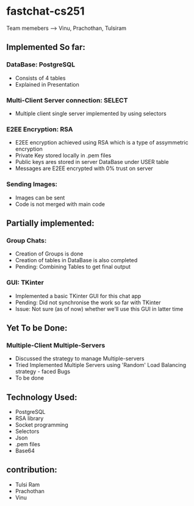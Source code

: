 # fastchat-cs251
Team memebers --> Vinu, Prachothan, Tulsiram


## Implemented So far:
### DataBase: PostgreSQL 
  * Consists of 4 tables
  * Explained in Presentation

### Multi-Client Server connection: SELECT
  * Multiple client single server implemented by using selectors
 
### E2EE Encryption: RSA
  * E2EE encryption achieved using RSA which is a type of assymmetric encryption
  * Private Key stored locally in .pem files
  * Public keys ares stored in server DataBase under USER table
  * Messages are E2EE encrypted with 0% trust on server
 
### Sending Images:
  * Images can be sent
  * Code is not merged with main code
 
## Partially implemented:
### Group Chats:
  * Creation of Groups is done
  * Creation of tables in DataBase is also completed
  * Pending: Combining Tables to get final output
 
### GUI: TKinter
  * Implemented a basic TKinter GUI for this chat app
  * Pending: Did not synchronise the work so far with TKinter
  * Issue: Not sure (as of now) whether we'll use this GUI in latter time
 
## Yet To be Done:
### Multiple-Client Multiple-Servers
  * Discussed the strategy to manage Multiple-servers
  * Tried Implemented Multiple Servers using 'Random' Load Balancing strategy - faced Bugs
  * To be done

###


## Technology Used:
  * PostgreSQL
  * RSA library
  * Socket programming
  * Selectors
  * Json
  * .pem files
  * Base64
 
## contribution:
  * Tulsi Ram
  * Prachothan
  * Vinu
